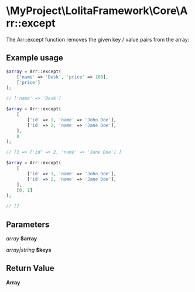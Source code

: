 \MyProject\LolitaFramework\Core\Arr::except
===

The Arr::except function removes the given key / value pairs from the array:

Example usage
---
```php
$array = Arr::except(
    ['name' => 'Desk', 'price' => 100],
    ['price']
);

// ['name' => 'Desk']
```

```php
$array = Arr::except(
    [
        ['id' => 1, 'name' => 'John Doe'],
        ['id' => 2, 'name' => 'Jane Doe'],
    ],
    0
);

// [1 => ['id' => 2, 'name' => 'Jane Doe'] ]
```

```php
$array = Arr::except(
    [
        ['id' => 1, 'name' => 'John Doe'],
        ['id' => 2, 'name' => 'Jane Doe'],
    ],
    [0, 1]
);

// []
```

Parameters
---
_array_ **$array**

_array|string_ **$keys**

Return Value
---
**Array**
